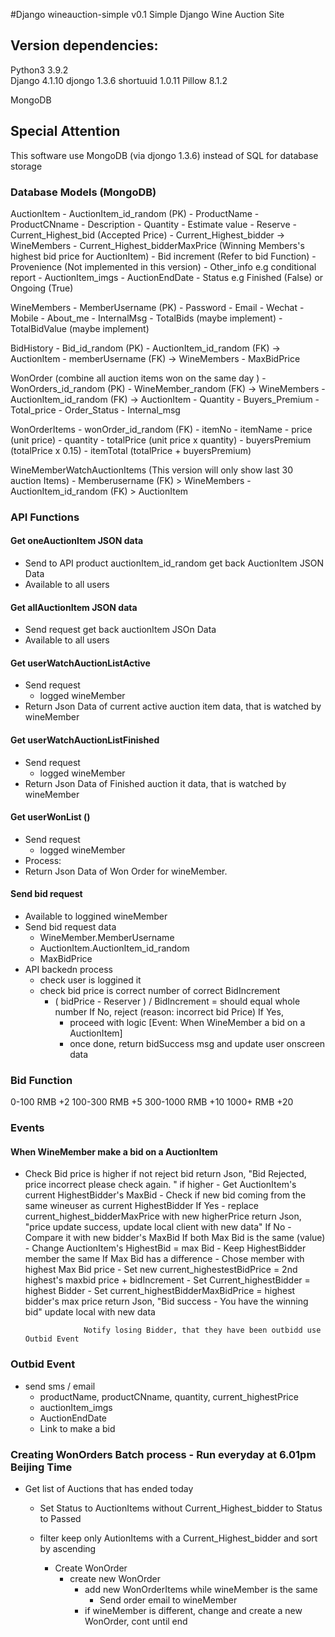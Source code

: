 #Django wineauction-simple v0.1
Simple Django Wine Auction Site 


## Version dependencies:
            
Python3         3.9.2  
Django          4.1.10
djongo          1.3.6
shortuuid       1.0.11
Pillow          8.1.2

MongoDB


## Special Attention
This software use MongoDB (via djongo 1.3.6) instead of SQL for database storage



### Database Models (MongoDB)

AuctionItem
    - AuctionItem_id_random (PK)
    - ProductName
    - ProductCNname
    - Description
    - Quantity
    - Estimate value
    - Reserve
    - Current_Highest_bid (Accepted Price)
    - Current_Highest_bidder -> WineMembers
    - Current_Highest_bidderMaxPrice (Winning Members's highest bid price for AuctionItem)
    - Bid increment (Refer to bid Function)
    - Provenience (Not implemented in this version)
    - Other_info e.g conditional report
    - AuctionItem_imgs
    - AuctionEndDate
    - Status e.g Finished (False) or Ongoing (True)

WineMembers
    - MemberUsername (PK)
    - Password
    - Email
    - Wechat
    - Mobile
    - About_me
    - InternalMsg 
    - TotalBids (maybe implement)
    - TotalBidValue (maybe implement)


BidHistory
    - Bid_id_random (PK) 
    - AuctionItem_id_random (FK) -> AuctionItem
    - memberUsername (FK) -> WineMembers
    - MaxBidPrice

WonOrder (combine all auction items won on the same day )
    - WonOrders_id_random (PK)
    - WineMember_random (FK) -> WineMembers
    - AuctionItem_id_random (FK) -> AuctionItem
    - Quantity
    - Buyers_Premium
    - Total_price
    - Order_Status
    - Internal_msg

WonOrderItems
    - wonOrder_id_random (FK)
    - itemNo
    - itemName
    - price (unit price)
    - quantity
    - totalPrice (unit price x quantity)
    - buyersPremium (totalPrice x 0.15)
    - itemTotal (totalPrice + buyersPremium)


WineMemberWatchAuctionItems 
(This version will only show last 30 auction Items)
    - Memberusername (FK) > WineMembers
    - AuctionItem_id_random (FK) > AuctionItem


### API Functions

#### Get oneAuctionItem JSON data

 - Send to API product auctionItem_id_random get back AuctionItem JSON Data
 - Available to all users

#### Get allAuctionItem JSON data

 - Send request get back auctionItem JSOn Data
 - Available to all users

#### Get userWatchAuctionListActive
 
 - Send request
    - logged wineMember
 - Return Json Data of current active auction item data, that is watched by wineMember 

#### Get userWatchAuctionListFinished

 - Send request
    - logged wineMember
 - Return Json Data of Finished auction it data, that is watched by wineMember

#### Get userWonList ()

 - Send request
    - logged wineMember
 - Process:  
 - Return Json Data of Won Order for wineMember.


#### Send bid request

 - Available to loggined wineMember
 - Send bid request data
    - WineMember.MemberUsername
    - AuctionItem.AuctionItem_id_random
    - MaxBidPrice
 - API backedn process
    - check user is loggined it
    - check bid price is correct number of correct BidIncrement
        - ( bidPrice - Reserver ) / BidIncrement  = should equal whole number
        If No, reject (reason: incorrect bid Price)
        If Yes,
            - proceed with logic [Event: When WineMember a bid on a AuctionItem]
            - once done, return bidSuccess msg and update user onscreen data


### Bid Function
 
 0-100      RMB     +2
 100-300    RMB     +5
 300-1000   RMB     +10
 1000+      RMB     +20



### Events

#### When WineMember make a bid on a AuctionItem
 - Check Bid price is higher
    if not reject bid
        return Json, "Bid Rejected, price incorrect please check again. "
    if higher
        - Get AuctionItem's current HighestBidder's MaxBid
        - Check if new bid coming from the same wineuser as current HighestBidder
            If Yes
            -  replace current_highest_bidderMaxPrice with new higherPrice
                return Json, "price update success, update local client with new data"
            If No
            - Compare it with new bidder's MaxBid
                If both Max Bid is the same (value)
                    - Change AuctionItem's HighestBid = max Bid
                    - Keep HighestBidder member the same
                If Max Bid has a difference 
                    - Chose member with highest Max Bid price
                    - Set new current_highestestBidPrice = 2nd highest's maxbid price + bidIncrement
                    - Set Current_highestBidder = highest Bidder
                    - Set current_highestBidderMaxBidPrice = highest bidder's max price
                    return Json, "Bid success - You have the winning bid" update local with new data
                
                    Notify losing Bidder, that they have been outbidd use Outbid Event


### Outbid Event
 - send sms / email 
    - productName, productCNname, quantity, current_highestPrice
    - auctionItem_imgs
    - AuctionEndDate
    - Link to make a bid


### Creating WonOrders Batch process - Run everyday at 6.01pm Beijing Time
  - Get list of Auctions that has ended today
    - Set Status to AuctionItems without Current_Highest_bidder to Status to Passed
    - filter keep only AutionItems with a Current_Highest_bidder and sort by ascending 

        - Create WonOrder 
            - create new WonOrder    
                - add new WonOrderItems while wineMember is the same
                    - Send order email to wineMember
                - if wineMember is different, change and create a new WonOrder, cont until end



